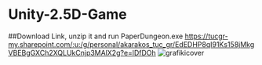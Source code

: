 # Unity-2.5D-Game

##Download Link, unzip it and run PaperDungeon.exe https://tucgr-my.sharepoint.com/:u:/g/personal/akarakos_tuc_gr/EdEDHP8qI91Ks158jMkgVBEBgGXCh2XQLUkCnjp3MAlX2g?e=lDfDOh
![grafikicover](https://github.com/thanosKarakos17/Unity-2.5D-Game/assets/103602897/bb395178-712c-422e-81c3-2636457545ab)
